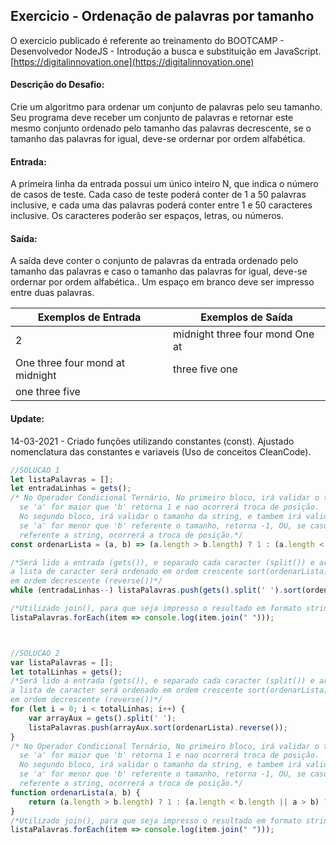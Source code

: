 ## Exercicio - Ordenação de palavras por tamanho

O exercicio publicado é referente ao treinamento do BOOTCAMP - Desenvolvedor NodeJS - Introdução a busca e substituição em JavaScript. [https://digitalinnovation.one](https://digitalinnovation.one)


#### Descrição do Desafio:

Crie um algoritmo para ordenar um conjunto de palavras pelo seu tamanho. Seu programa deve receber um conjunto de palavras e retornar este mesmo conjunto ordenado pelo tamanho das palavras decrescente, se o tamanho das palavras for igual, deve-se ordernar por ordem alfabética.


#### Entrada:

A primeira linha da entrada possui um único inteiro N, que indica o número de casos de teste. Cada caso de teste poderá conter de 1 a 50 palavras inclusive, e cada uma das palavras poderá conter entre 1 e 50 caracteres inclusive. Os caracteres poderão ser espaços, letras, ou números.


#### Saída:

A saída deve conter o conjunto de palavras da entrada ordenado pelo tamanho das palavras e caso o tamanho das palavras for igual, deve-se ordernar por ordem alfabética.. Um espaço em branco deve ser impresso entre duas palavras.

Exemplos de Entrada  | Exemplos de Saída
------------- | -------------
2 | midnight three four mond One at
One three four mond at midnight | three five one
one three five |


#### Update:
14-03-2021 - Criado funções utilizando constantes (const). Ajustado nomenclatura das constantes e variaveis (Uso de conceitos CleanCode). 


```javascript
//SOLUCAO 1
let listaPalavras = [];
let entradaLinhas = gets();
/* No Operador Condicional Ternário, No primeiro bloco, irá validar o tamanho da string, 
  se 'a' for maior que 'b' retorna 1 e nao ocorrerá troca de posição.
  No segundo bloco, irá validar o tamanho da string, e tambem irá validar a propria palavra,
  se 'a' for menor que 'b' referente o tamanho, retorna -1, OU, se caso 'a' for maior que 'b' 
  referente a string, ocorrerá a troca de posição.*/
const ordenarLista = (a, b) => (a.length > b.length) ? 1 : (a.length < b.length || a > b) ? -1 : 0;; 

/*Será lido a entrada (gets()), e separado cada caracter (split()) e armazedo no array (.push()),
a lista de caracter será ordenado em ordem crescente sort(ordenarLista), e depois será ordenado
em ordem decrescente (reverse())*/
while (entradaLinhas--) listaPalavras.push(gets().split(' ').sort(ordenarLista).reverse());

/*Utilizado join(), para que seja impresso o resultado em formato string e nao em formato de array.*/
listaPalavras.forEach(item => console.log(item.join(" ")));



//SOLUCAO 2 
var listaPalavras = [];
let totalLinhas = gets();
/*Será lido a entrada (gets()), e separado cada caracter (split()) e armazedo no array (.push()),
a lista de caracter será ordenado em ordem crescente sort(ordenarLista), e depois será ordenado
em ordem decrescente (reverse())*/
for (let i = 0; i < totalLinhas; i++) {
    var arrayAux = gets().split(' ');
    listaPalavras.push(arrayAux.sort(ordenarLista).reverse());
}
/* No Operador Condicional Ternário, No primeiro bloco, irá validar o tamanho da string, 
  se 'a' for maior que 'b' retorna 1 e nao ocorrerá troca de posição.
  No segundo bloco, irá validar o tamanho da string, e tambem irá validar a propria palavra,
  se 'a' for menor que 'b' referente o tamanho, retorna -1, OU, se caso 'a' for maior que 'b' 
  referente a string, ocorrerá a troca de posição.*/
function ordenarLista(a, b) {
    return (a.length > b.length) ? 1 : (a.length < b.length || a > b) ? -1 : 0;
}
/*Utilizado join(), para que seja impresso o resultado em formato string e nao em formato de array.*/
listaPalavras.forEach(item => console.log(item.join(" ")));
```
